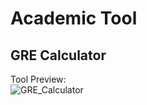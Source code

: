 # Academic Tool

## GRE Calculator
Tool Preview:<br>
![GRE_Calculator](https://github.com/Mahbub1807/StartUp/assets/107511934/7f7b8e87-d90a-4f42-b0ad-486813d97a2e)
